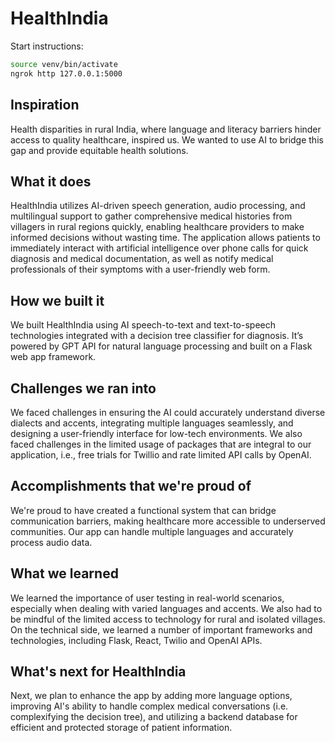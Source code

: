 # HealthIndia

Start instructions:

```bash
source venv/bin/activate
ngrok http 127.0.0.1:5000
```

## Inspiration
Health disparities in rural India, where language and literacy barriers hinder access to quality healthcare, inspired us. We wanted to use AI to bridge this gap and provide equitable health solutions.

## What it does
HealthIndia utilizes AI-driven speech generation, audio processing, and multilingual support to gather comprehensive medical histories from villagers in rural regions quickly, enabling healthcare providers to make informed decisions without wasting time. The application allows patients to immediately interact with artificial intelligence over phone calls for quick diagnosis and medical documentation, as well as notify medical professionals of their symptoms with a user-friendly web form.

## How we built it
We built HealthIndia using AI speech-to-text and text-to-speech technologies integrated with a decision tree classifier for diagnosis. It’s powered by GPT API for natural language processing and built on a Flask web app framework.

## Challenges we ran into
We faced challenges in ensuring the AI could accurately understand diverse dialects and accents, integrating multiple languages seamlessly, and designing a user-friendly interface for low-tech environments. We also faced challenges in the limited usage of packages that are integral to our application, i.e., free trials for Twillio and rate limited API calls by OpenAI.

## Accomplishments that we're proud of
We're proud to have created a functional system that can bridge communication barriers, making healthcare more accessible to underserved communities. Our app can handle multiple languages and accurately process audio data.

## What we learned
We learned the importance of user testing in real-world scenarios, especially when dealing with varied languages and accents. We also had to be mindful of the limited access to technology for rural and isolated villages.  On the technical side, we learned a number of important frameworks and technologies, including Flask, React, Twilio and OpenAI APIs. 


## What's next for HealthIndia
Next, we plan to enhance the app by adding more language options, improving AI's ability to handle complex medical conversations (i.e. complexifying the decision tree), and utilizing a backend database for efficient and protected storage of patient information.